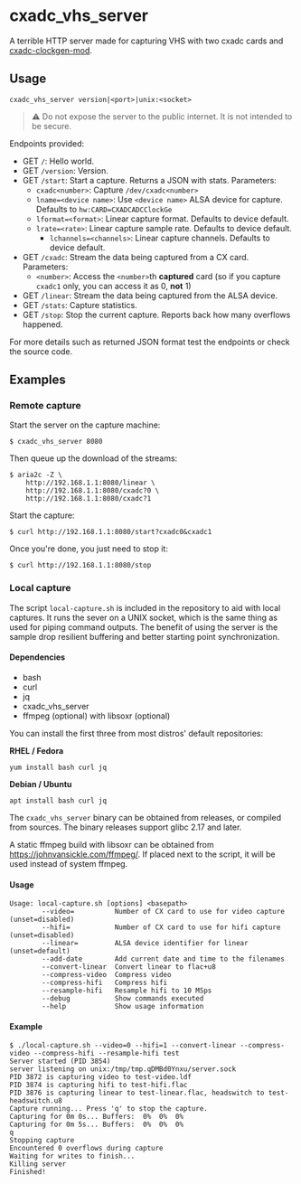 # cxadc_vhs_server

A terrible HTTP server made for capturing VHS with two cxadc cards and [cxadc-clockgen-mod](https://github.com/namazso/cxadc-clockgen-mod/).

## Usage

`cxadc_vhs_server version|<port>|unix:<socket>`

> ⚠️ Do not expose the server to the public internet. It is not intended to be secure. 

Endpoints provided:

- GET `/`: Hello world.
- GET `/version`: Version.
- GET `/start`: Start a capture. Returns a JSON with stats. Parameters:
  - `cxadc<number>`: Capture `/dev/cxadc<number>` 
  - `lname=<device name>`: Use `<device name>` ALSA device for capture. Defaults to `hw:CARD=CXADCADCClockGe`
  - `lformat=<format>`: Linear capture format. Defaults to device default.
  - `lrate=<rate>`: Linear capture sample rate. Defaults to device default.
    - `lchannels=<channels>`: Linear capture channels. Defaults to device default.
- GET `/cxadc`: Stream the data being captured from a CX card. Parameters:
  - `<number>`: Access the `<number>`th **captured** card (so if you capture `cxadc1` only, you can access it as 0, **not** 1)
- GET `/linear`: Stream the data being captured from the ALSA device.
- GET `/stats`: Capture statistics.
- GET `/stop`: Stop the current capture. Reports back how many overflows happened.

For more details such as returned JSON format test the endpoints or check the source code.

## Examples

### Remote capture

Start the server on the capture machine:

```text
$ cxadc_vhs_server 8080
```

Then queue up the download of the streams:

```text
$ aria2c -Z \
    http://192.168.1.1:8080/linear \
    http://192.168.1.1:8080/cxadc?0 \
    http://192.168.1.1:8080/cxadc?1
```

Start the capture:

```text
$ curl http://192.168.1.1:8080/start?cxadc0&cxadc1
```

Once you're done, you just need to stop it:

```text
$ curl http://192.168.1.1:8080/stop
```

### Local capture

The script `local-capture.sh` is included in the repository to aid with local captures. It runs the sever on a UNIX socket, which is the same thing as used for piping command outputs. The benefit of using the server is the sample drop resilient buffering and better starting point synchronization.

#### Dependencies

- bash
- curl
- jq
- cxadc_vhs_server
- ffmpeg (optional) with libsoxr (optional)

You can install the first three from most distros' default repositories: 

**RHEL / Fedora**

```text
yum install bash curl jq
```

**Debian / Ubuntu**

```text
apt install bash curl jq
```

The `cxadc_vhs_server` binary can be obtained from releases, or compiled from sources. The binary releases support glibc 2.17 and later.

A static ffmpeg build with libsoxr can be obtained from https://johnvansickle.com/ffmpeg/. If placed next to the script, it will be used instead of system ffmpeg.

#### Usage

```text
Usage: local-capture.sh [options] <basepath>
        --video=          Number of CX card to use for video capture (unset=disabled)
        --hifi=           Number of CX card to use for hifi capture (unset=disabled)
        --linear=         ALSA device identifier for linear (unset=default)
        --add-date        Add current date and time to the filenames
        --convert-linear  Convert linear to flac+u8
        --compress-video  Compress video
        --compress-hifi   Compress hifi
        --resample-hifi   Resample hifi to 10 MSps
        --debug           Show commands executed
        --help            Show usage information
```

#### Example

```text
$ ./local-capture.sh --video=0 --hifi=1 --convert-linear --compress-video --compress-hifi --resample-hifi test
Server started (PID 3854)
server listening on unix:/tmp/tmp.qDMBd0Ynxu/server.sock
PID 3872 is capturing video to test-video.ldf
PID 3874 is capturing hifi to test-hifi.flac
PID 3876 is capturing linear to test-linear.flac, headswitch to test-headswitch.u8
Capture running... Press 'q' to stop the capture.
Capturing for 0m 0s... Buffers:  0%  0%  0%
Capturing for 0m 5s... Buffers:  0%  0%  0%
q
Stopping capture
Encountered 0 overflows during capture
Waiting for writes to finish...
Killing server
Finished!
```
